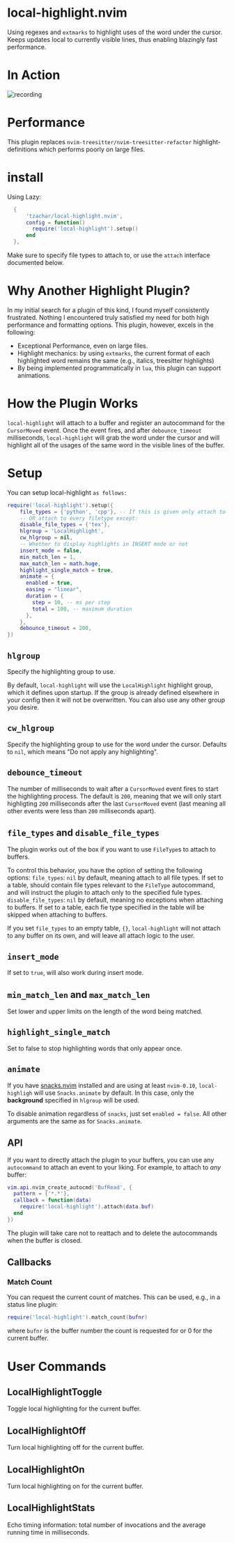 # local-highlight.nvim

Using regexes and `extmarks` to highlight uses of the word under the cursor.
Keeps updates local to currently visible lines, thus enabling blazingly fast performance.

# In Action

![recording](https://user-images.githubusercontent.com/4946827/217664452-eb79ff0c-fa91-4d24-adcd-519faf4a2785.gif)

# Performance

This plugin replaces `nvim-treesitter/nvim-treesitter-refactor`
highlight-definitions which performs poorly on large files.

# install

Using Lazy:

```lua
  {
      'tzachar/local-highlight.nvim',
      config = function()
        require('local-highlight').setup()
      end
  },
```

Make sure to specify file types to attach to, or use the `attach` interface
documented below. 

# Why Another Highlight Plugin?

In my initial search for a plugin of this kind, I found myself consistently frustrated. Nothing I encountered truly satisfied my need for both high performance and formatting options. This plugin, however, excels in the following:

* Exceptional Performance, even on large files.
* Highlight mechanics: by using `extmarks`, the current format of each highlighted word remains the same (e.g., italics, treesitter highlights)
* By being implemented programmatically in `lua`, this plugin can support
  animations.

# How the Plugin Works

`local-highlight` will attach to a buffer and register an autocommand for the
`CursorMoved` event. Once the event fires, and after `debounce_timeout`
milliseconds, `local-highlight` will grab the word
under the cursor and will highlight all of the usages of the same word in the
visible lines of the buffer.

# Setup

You can setup local-highlight `as follows:`

```lua
require('local-highlight').setup({
    file_types = {'python', 'cpp'}, -- If this is given only attach to this
    -- OR attach to every filetype except:
    disable_file_types = {'tex'},
    hlgroup = 'LocalHighlight',
    cw_hlgroup = nil,
    -- Whether to display highlights in INSERT mode or not
    insert_mode = false,
    min_match_len = 1,
    max_match_len = math.huge,
    highlight_single_match = true,
    animate = {
      enabled = true,
      easing = "linear",
      duration = {
        step = 10, -- ms per step
        total = 100, -- maximum duration
      },
    },
    debounce_timeout = 200,
})
```

## `hlgroup`

Specify the highlighting group to use.

By default, `local-highlight` will use the `LocalHighlight` highlight group, which it defines upon startup. If the group is already defined elsewhere in your config then it will not be overwritten. You can also use any other group you desire.

## `cw_hlgroup`

Specify the highlighting group to use for the word under the cursor. Defaults to
`nil`, which means "Do not apply any highlighting".

## `debounce_timeout`

The number of milliseconds to wait after a `CursorMoved` event fires to start
the highlighting process. The default is `200`, meaning that we will only start
highligting `200` milliseconds after the last `CursorMoved` event (last meaning
all other events were less than `200` milliseconds apart).

## `file_types` and `disable_file_types`

The plugin works out of the box if you want to use `FileType`s to attach to
buffers.

To control this behavior, you have the option of setting the following options:
`file_types`: `nil` by default, meaning attach to all file types. If set to a
table, should contain file types relevant to the `FileType` autocommand, and
will instruct the plugin to attach only to the specified fule types.
`disable_file_types`: `nil` by default, meaning no exceptions when attaching to
buffers. If set to a table, each fie type specified in the table will be skipped
when attaching to buffers.

If you set `file_types` to an empty table, `{}`, `local-highlight` will not
attach to any buffer on its own, and will leave all attach logic to the user.

## `insert_mode`

If set to `true`, will also work during insert mode.

## `min_match_len` and `max_match_len`

Set lower and upper limits on the length of the word being matched.

## `highlight_single_match`

Set to false to stop highlighting words that only appear once.

## `animate`

If you have [snacks.nvim](https://github.com/folke/snacks.nvim) installed and
are using at least `nvim-0.10`, `local-highligh` will use `Snacks.animate` by default. In this case, only the
**background** specified in `hlgroup` will be used.

To disable animation regardless of `snacks`, just set `enabled = false`. All
other arguments are the same as for `Snacks.animate`.

## API

If you want to directly attach the plugin to your buffers, you can use any
`autocommand` to attach an event to your liking. For
example, to attach to *any* buffer:

```lua
vim.api.nvim_create_autocmd('BufRead', {
  pattern = {'*.*'},
  callback = function(data)
    require('local-highlight').attach(data.buf)
  end
})
```

The plugin will take care not to reattach and to delete the autocommands when
the buffer is closed.

## Callbacks

### Match Count

You can request the current count of matches. This can be used, e.g., in a
status line plugin:

```lua
require('local-highlight').match_count(bufnr)
```

where `bufnr` is the buffer number the count is requested for or 0 for the
current buffer.

# User Commands

## LocalHighlightToggle

Toggle local highlighting for the current buffer.

## LocalHighlightOff

Turn local highlighting off for the current buffer.

## LocalHighlightOn

Turn local highlighting on for the current buffer.

## LocalHighlightStats

Echo timing information: total number of invocations and the average running
time in milliseconds.
